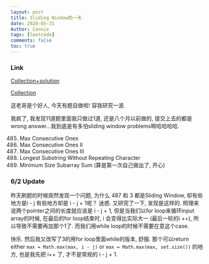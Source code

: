 ```yaml
---
layout: post
title: Sliding Window的一天
date: 2020-05-31
Author: Connie 
tags: [leetcode]
comments: false
toc: true
---
```

### Link
[Collection+solution](https://leetcode.com/discuss/general-discussion/657507/sliding-window-for-beginners-problems-template-sample-solutions)

[Collection](https://leetcode.com/list/x17aw7vm/)

这老哥是个好人, 今天有题目做啦! 容我研究一波. 

我疯了, 我发现11道题里面我只做过1道, 还是八个月以前做的, 提交上去的都是wrong answer...我到底是有多怕sliding window problems啊哈哈哈哈.


485. Max Consecutive Ones
487. Max Consecutive Ones II
1004. Max Consecutive Ones III
3. Longest Substring Without Repeating Character
209. Minimum Size Subarray Sum (算是第一次自己做出了, 开心)

### 6/2 Update
昨天刷题的时候突然发现一个问题, 为什么 487 和 3 都是Sliding Window, 却有些地方是i - j 有些地方却是 i - j + 1呢？ 迷惑. 又研究了一下, 发现是这样的. 照理来说两个pointer之间的长度就应该是 i - j + 1, 但是当我们以for loop来循环input array的时候, 在最后的for loop结束时, i 会变得比实际大一 (最后一轮的i ++), 所以导致不需要再加那个1了. 而我们用while loop的时候不需要在意这个case.

快乐. 然后我又改写了3的用for loop里面while的版本, 舒服. 那个可以return either `max = Math.max(max, i - j)` or `max = Math.max(max, set.size())` 的地方, 也是我先把 i++ 了, 才不是常规的 i - j + 1.